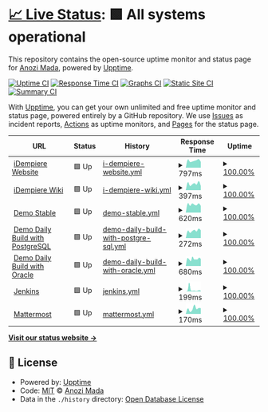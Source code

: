 # [📈 Live Status](https://anozimada.github.io/idempiere-status-page): <!--live status--> **🟩 All systems operational**

This repository contains the open-source uptime monitor and status page for [Anozi Mada](www.anozimada.com), powered by [Upptime](https://github.com/upptime/upptime).

[![Uptime CI](https://github.com/anozimada/idempiere-status-page/workflows/Uptime%20CI/badge.svg)](https://github.com/upptime/upptime/actions?query=workflow%3A%22Uptime+CI%22)
[![Response Time CI](https://github.com/anozimada/idempiere-status-page/workflows/Response%20Time%20CI/badge.svg)](https://github.com/upptime/upptime/actions?query=workflow%3A%22Response+Time+CI%22)
[![Graphs CI](https://github.com/anozimada/idempiere-status-page/workflows/Graphs%20CI/badge.svg)](https://github.com/upptime/upptime/actions?query=workflow%3A%22Graphs+CI%22)
[![Static Site CI](https://github.com/anozimada/idempiere-status-page/workflows/Static%20Site%20CI/badge.svg)](https://github.com/upptime/upptime/actions?query=workflow%3A%22Static+Site+CI%22)
[![Summary CI](https://github.com/anozimada/idempiere-status-page/workflows/Summary%20CI/badge.svg)](https://github.com/upptime/upptime/actions?query=workflow%3A%22Summary+CI%22)

With [Upptime](https://upptime.js.org), you can get your own unlimited and free uptime monitor and status page, powered entirely by a GitHub repository. We use [Issues](https://github.com/anozimada/idempiere-status-page/issues) as incident reports, [Actions](https://github.com/anozimada/idempiere-status-page/actions) as uptime monitors, and [Pages](https://anozimada.github.io/idempiere-status-page) for the status page.

<!--start: status pages-->
<!-- This summary is generated by Upptime (https://github.com/upptime/upptime) -->
<!-- Do not edit this manually, your changes will be overwritten -->
<!-- prettier-ignore -->
| URL | Status | History | Response Time | Uptime |
| --- | ------ | ------- | ------------- | ------ |
| <img alt="" src="https://favicons.githubusercontent.com/www.idempiere.org" height="13"> [iDempiere Website](https://www.idempiere.org) | 🟩 Up | [i-dempiere-website.yml](https://github.com/anozimada/idempiere-status-page/commits/HEAD/history/i-dempiere-website.yml) | <details><summary><img alt="Response time graph" src="./graphs/i-dempiere-website/response-time-week.png" height="20"> 797ms</summary><br><a href="https://anozimada.github.io/idempiere-status-page/history/i-dempiere-website"><img alt="Response time 824" src="https://img.shields.io/endpoint?url=https%3A%2F%2Fraw.githubusercontent.com%2Fanozimada%2Fidempiere-status-page%2FHEAD%2Fapi%2Fi-dempiere-website%2Fresponse-time.json"></a><br><a href="https://anozimada.github.io/idempiere-status-page/history/i-dempiere-website"><img alt="24-hour response time 802" src="https://img.shields.io/endpoint?url=https%3A%2F%2Fraw.githubusercontent.com%2Fanozimada%2Fidempiere-status-page%2FHEAD%2Fapi%2Fi-dempiere-website%2Fresponse-time-day.json"></a><br><a href="https://anozimada.github.io/idempiere-status-page/history/i-dempiere-website"><img alt="7-day response time 797" src="https://img.shields.io/endpoint?url=https%3A%2F%2Fraw.githubusercontent.com%2Fanozimada%2Fidempiere-status-page%2FHEAD%2Fapi%2Fi-dempiere-website%2Fresponse-time-week.json"></a><br><a href="https://anozimada.github.io/idempiere-status-page/history/i-dempiere-website"><img alt="30-day response time 829" src="https://img.shields.io/endpoint?url=https%3A%2F%2Fraw.githubusercontent.com%2Fanozimada%2Fidempiere-status-page%2FHEAD%2Fapi%2Fi-dempiere-website%2Fresponse-time-month.json"></a><br><a href="https://anozimada.github.io/idempiere-status-page/history/i-dempiere-website"><img alt="1-year response time 824" src="https://img.shields.io/endpoint?url=https%3A%2F%2Fraw.githubusercontent.com%2Fanozimada%2Fidempiere-status-page%2FHEAD%2Fapi%2Fi-dempiere-website%2Fresponse-time-year.json"></a></details> | <details><summary><a href="https://anozimada.github.io/idempiere-status-page/history/i-dempiere-website">100.00%</a></summary><a href="https://anozimada.github.io/idempiere-status-page/history/i-dempiere-website"><img alt="All-time uptime 100.00%" src="https://img.shields.io/endpoint?url=https%3A%2F%2Fraw.githubusercontent.com%2Fanozimada%2Fidempiere-status-page%2FHEAD%2Fapi%2Fi-dempiere-website%2Fuptime.json"></a><br><a href="https://anozimada.github.io/idempiere-status-page/history/i-dempiere-website"><img alt="24-hour uptime 100.00%" src="https://img.shields.io/endpoint?url=https%3A%2F%2Fraw.githubusercontent.com%2Fanozimada%2Fidempiere-status-page%2FHEAD%2Fapi%2Fi-dempiere-website%2Fuptime-day.json"></a><br><a href="https://anozimada.github.io/idempiere-status-page/history/i-dempiere-website"><img alt="7-day uptime 100.00%" src="https://img.shields.io/endpoint?url=https%3A%2F%2Fraw.githubusercontent.com%2Fanozimada%2Fidempiere-status-page%2FHEAD%2Fapi%2Fi-dempiere-website%2Fuptime-week.json"></a><br><a href="https://anozimada.github.io/idempiere-status-page/history/i-dempiere-website"><img alt="30-day uptime 100.00%" src="https://img.shields.io/endpoint?url=https%3A%2F%2Fraw.githubusercontent.com%2Fanozimada%2Fidempiere-status-page%2FHEAD%2Fapi%2Fi-dempiere-website%2Fuptime-month.json"></a><br><a href="https://anozimada.github.io/idempiere-status-page/history/i-dempiere-website"><img alt="1-year uptime 100.00%" src="https://img.shields.io/endpoint?url=https%3A%2F%2Fraw.githubusercontent.com%2Fanozimada%2Fidempiere-status-page%2FHEAD%2Fapi%2Fi-dempiere-website%2Fuptime-year.json"></a></details>
| <img alt="" src="https://www.wikipedia.org/static/favicon/wikipedia.ico" height="13"> [iDempiere Wiki](https://wiki.idempiere.org) | 🟩 Up | [i-dempiere-wiki.yml](https://github.com/anozimada/idempiere-status-page/commits/HEAD/history/i-dempiere-wiki.yml) | <details><summary><img alt="Response time graph" src="./graphs/i-dempiere-wiki/response-time-week.png" height="20"> 397ms</summary><br><a href="https://anozimada.github.io/idempiere-status-page/history/i-dempiere-wiki"><img alt="Response time 428" src="https://img.shields.io/endpoint?url=https%3A%2F%2Fraw.githubusercontent.com%2Fanozimada%2Fidempiere-status-page%2FHEAD%2Fapi%2Fi-dempiere-wiki%2Fresponse-time.json"></a><br><a href="https://anozimada.github.io/idempiere-status-page/history/i-dempiere-wiki"><img alt="24-hour response time 346" src="https://img.shields.io/endpoint?url=https%3A%2F%2Fraw.githubusercontent.com%2Fanozimada%2Fidempiere-status-page%2FHEAD%2Fapi%2Fi-dempiere-wiki%2Fresponse-time-day.json"></a><br><a href="https://anozimada.github.io/idempiere-status-page/history/i-dempiere-wiki"><img alt="7-day response time 397" src="https://img.shields.io/endpoint?url=https%3A%2F%2Fraw.githubusercontent.com%2Fanozimada%2Fidempiere-status-page%2FHEAD%2Fapi%2Fi-dempiere-wiki%2Fresponse-time-week.json"></a><br><a href="https://anozimada.github.io/idempiere-status-page/history/i-dempiere-wiki"><img alt="30-day response time 408" src="https://img.shields.io/endpoint?url=https%3A%2F%2Fraw.githubusercontent.com%2Fanozimada%2Fidempiere-status-page%2FHEAD%2Fapi%2Fi-dempiere-wiki%2Fresponse-time-month.json"></a><br><a href="https://anozimada.github.io/idempiere-status-page/history/i-dempiere-wiki"><img alt="1-year response time 428" src="https://img.shields.io/endpoint?url=https%3A%2F%2Fraw.githubusercontent.com%2Fanozimada%2Fidempiere-status-page%2FHEAD%2Fapi%2Fi-dempiere-wiki%2Fresponse-time-year.json"></a></details> | <details><summary><a href="https://anozimada.github.io/idempiere-status-page/history/i-dempiere-wiki">100.00%</a></summary><a href="https://anozimada.github.io/idempiere-status-page/history/i-dempiere-wiki"><img alt="All-time uptime 99.97%" src="https://img.shields.io/endpoint?url=https%3A%2F%2Fraw.githubusercontent.com%2Fanozimada%2Fidempiere-status-page%2FHEAD%2Fapi%2Fi-dempiere-wiki%2Fuptime.json"></a><br><a href="https://anozimada.github.io/idempiere-status-page/history/i-dempiere-wiki"><img alt="24-hour uptime 100.00%" src="https://img.shields.io/endpoint?url=https%3A%2F%2Fraw.githubusercontent.com%2Fanozimada%2Fidempiere-status-page%2FHEAD%2Fapi%2Fi-dempiere-wiki%2Fuptime-day.json"></a><br><a href="https://anozimada.github.io/idempiere-status-page/history/i-dempiere-wiki"><img alt="7-day uptime 100.00%" src="https://img.shields.io/endpoint?url=https%3A%2F%2Fraw.githubusercontent.com%2Fanozimada%2Fidempiere-status-page%2FHEAD%2Fapi%2Fi-dempiere-wiki%2Fuptime-week.json"></a><br><a href="https://anozimada.github.io/idempiere-status-page/history/i-dempiere-wiki"><img alt="30-day uptime 100.00%" src="https://img.shields.io/endpoint?url=https%3A%2F%2Fraw.githubusercontent.com%2Fanozimada%2Fidempiere-status-page%2FHEAD%2Fapi%2Fi-dempiere-wiki%2Fuptime-month.json"></a><br><a href="https://anozimada.github.io/idempiere-status-page/history/i-dempiere-wiki"><img alt="1-year uptime 99.97%" src="https://img.shields.io/endpoint?url=https%3A%2F%2Fraw.githubusercontent.com%2Fanozimada%2Fidempiere-status-page%2FHEAD%2Fapi%2Fi-dempiere-wiki%2Fuptime-year.json"></a></details>
| <img alt="" src="https://favicons.githubusercontent.com/demo.globalqss.com" height="13"> [Demo Stable](https://demo.globalqss.com/webui/) | 🟩 Up | [demo-stable.yml](https://github.com/anozimada/idempiere-status-page/commits/HEAD/history/demo-stable.yml) | <details><summary><img alt="Response time graph" src="./graphs/demo-stable/response-time-week.png" height="20"> 620ms</summary><br><a href="https://anozimada.github.io/idempiere-status-page/history/demo-stable"><img alt="Response time 640" src="https://img.shields.io/endpoint?url=https%3A%2F%2Fraw.githubusercontent.com%2Fanozimada%2Fidempiere-status-page%2FHEAD%2Fapi%2Fdemo-stable%2Fresponse-time.json"></a><br><a href="https://anozimada.github.io/idempiere-status-page/history/demo-stable"><img alt="24-hour response time 628" src="https://img.shields.io/endpoint?url=https%3A%2F%2Fraw.githubusercontent.com%2Fanozimada%2Fidempiere-status-page%2FHEAD%2Fapi%2Fdemo-stable%2Fresponse-time-day.json"></a><br><a href="https://anozimada.github.io/idempiere-status-page/history/demo-stable"><img alt="7-day response time 620" src="https://img.shields.io/endpoint?url=https%3A%2F%2Fraw.githubusercontent.com%2Fanozimada%2Fidempiere-status-page%2FHEAD%2Fapi%2Fdemo-stable%2Fresponse-time-week.json"></a><br><a href="https://anozimada.github.io/idempiere-status-page/history/demo-stable"><img alt="30-day response time 633" src="https://img.shields.io/endpoint?url=https%3A%2F%2Fraw.githubusercontent.com%2Fanozimada%2Fidempiere-status-page%2FHEAD%2Fapi%2Fdemo-stable%2Fresponse-time-month.json"></a><br><a href="https://anozimada.github.io/idempiere-status-page/history/demo-stable"><img alt="1-year response time 640" src="https://img.shields.io/endpoint?url=https%3A%2F%2Fraw.githubusercontent.com%2Fanozimada%2Fidempiere-status-page%2FHEAD%2Fapi%2Fdemo-stable%2Fresponse-time-year.json"></a></details> | <details><summary><a href="https://anozimada.github.io/idempiere-status-page/history/demo-stable">100.00%</a></summary><a href="https://anozimada.github.io/idempiere-status-page/history/demo-stable"><img alt="All-time uptime 99.94%" src="https://img.shields.io/endpoint?url=https%3A%2F%2Fraw.githubusercontent.com%2Fanozimada%2Fidempiere-status-page%2FHEAD%2Fapi%2Fdemo-stable%2Fuptime.json"></a><br><a href="https://anozimada.github.io/idempiere-status-page/history/demo-stable"><img alt="24-hour uptime 100.00%" src="https://img.shields.io/endpoint?url=https%3A%2F%2Fraw.githubusercontent.com%2Fanozimada%2Fidempiere-status-page%2FHEAD%2Fapi%2Fdemo-stable%2Fuptime-day.json"></a><br><a href="https://anozimada.github.io/idempiere-status-page/history/demo-stable"><img alt="7-day uptime 100.00%" src="https://img.shields.io/endpoint?url=https%3A%2F%2Fraw.githubusercontent.com%2Fanozimada%2Fidempiere-status-page%2FHEAD%2Fapi%2Fdemo-stable%2Fuptime-week.json"></a><br><a href="https://anozimada.github.io/idempiere-status-page/history/demo-stable"><img alt="30-day uptime 100.00%" src="https://img.shields.io/endpoint?url=https%3A%2F%2Fraw.githubusercontent.com%2Fanozimada%2Fidempiere-status-page%2FHEAD%2Fapi%2Fdemo-stable%2Fuptime-month.json"></a><br><a href="https://anozimada.github.io/idempiere-status-page/history/demo-stable"><img alt="1-year uptime 99.94%" src="https://img.shields.io/endpoint?url=https%3A%2F%2Fraw.githubusercontent.com%2Fanozimada%2Fidempiere-status-page%2FHEAD%2Fapi%2Fdemo-stable%2Fuptime-year.json"></a></details>
| <img alt="" src="https://favicons.githubusercontent.com/test.idempiere.org" height="13"> [Demo Daily Build with PostgreSQL](https://test.idempiere.org/webui/) | 🟩 Up | [demo-daily-build-with-postgre-sql.yml](https://github.com/anozimada/idempiere-status-page/commits/HEAD/history/demo-daily-build-with-postgre-sql.yml) | <details><summary><img alt="Response time graph" src="./graphs/demo-daily-build-with-postgre-sql/response-time-week.png" height="20"> 272ms</summary><br><a href="https://anozimada.github.io/idempiere-status-page/history/demo-daily-build-with-postgre-sql"><img alt="Response time 354" src="https://img.shields.io/endpoint?url=https%3A%2F%2Fraw.githubusercontent.com%2Fanozimada%2Fidempiere-status-page%2FHEAD%2Fapi%2Fdemo-daily-build-with-postgre-sql%2Fresponse-time.json"></a><br><a href="https://anozimada.github.io/idempiere-status-page/history/demo-daily-build-with-postgre-sql"><img alt="24-hour response time 168" src="https://img.shields.io/endpoint?url=https%3A%2F%2Fraw.githubusercontent.com%2Fanozimada%2Fidempiere-status-page%2FHEAD%2Fapi%2Fdemo-daily-build-with-postgre-sql%2Fresponse-time-day.json"></a><br><a href="https://anozimada.github.io/idempiere-status-page/history/demo-daily-build-with-postgre-sql"><img alt="7-day response time 272" src="https://img.shields.io/endpoint?url=https%3A%2F%2Fraw.githubusercontent.com%2Fanozimada%2Fidempiere-status-page%2FHEAD%2Fapi%2Fdemo-daily-build-with-postgre-sql%2Fresponse-time-week.json"></a><br><a href="https://anozimada.github.io/idempiere-status-page/history/demo-daily-build-with-postgre-sql"><img alt="30-day response time 229" src="https://img.shields.io/endpoint?url=https%3A%2F%2Fraw.githubusercontent.com%2Fanozimada%2Fidempiere-status-page%2FHEAD%2Fapi%2Fdemo-daily-build-with-postgre-sql%2Fresponse-time-month.json"></a><br><a href="https://anozimada.github.io/idempiere-status-page/history/demo-daily-build-with-postgre-sql"><img alt="1-year response time 354" src="https://img.shields.io/endpoint?url=https%3A%2F%2Fraw.githubusercontent.com%2Fanozimada%2Fidempiere-status-page%2FHEAD%2Fapi%2Fdemo-daily-build-with-postgre-sql%2Fresponse-time-year.json"></a></details> | <details><summary><a href="https://anozimada.github.io/idempiere-status-page/history/demo-daily-build-with-postgre-sql">100.00%</a></summary><a href="https://anozimada.github.io/idempiere-status-page/history/demo-daily-build-with-postgre-sql"><img alt="All-time uptime 99.82%" src="https://img.shields.io/endpoint?url=https%3A%2F%2Fraw.githubusercontent.com%2Fanozimada%2Fidempiere-status-page%2FHEAD%2Fapi%2Fdemo-daily-build-with-postgre-sql%2Fuptime.json"></a><br><a href="https://anozimada.github.io/idempiere-status-page/history/demo-daily-build-with-postgre-sql"><img alt="24-hour uptime 100.00%" src="https://img.shields.io/endpoint?url=https%3A%2F%2Fraw.githubusercontent.com%2Fanozimada%2Fidempiere-status-page%2FHEAD%2Fapi%2Fdemo-daily-build-with-postgre-sql%2Fuptime-day.json"></a><br><a href="https://anozimada.github.io/idempiere-status-page/history/demo-daily-build-with-postgre-sql"><img alt="7-day uptime 100.00%" src="https://img.shields.io/endpoint?url=https%3A%2F%2Fraw.githubusercontent.com%2Fanozimada%2Fidempiere-status-page%2FHEAD%2Fapi%2Fdemo-daily-build-with-postgre-sql%2Fuptime-week.json"></a><br><a href="https://anozimada.github.io/idempiere-status-page/history/demo-daily-build-with-postgre-sql"><img alt="30-day uptime 99.89%" src="https://img.shields.io/endpoint?url=https%3A%2F%2Fraw.githubusercontent.com%2Fanozimada%2Fidempiere-status-page%2FHEAD%2Fapi%2Fdemo-daily-build-with-postgre-sql%2Fuptime-month.json"></a><br><a href="https://anozimada.github.io/idempiere-status-page/history/demo-daily-build-with-postgre-sql"><img alt="1-year uptime 99.82%" src="https://img.shields.io/endpoint?url=https%3A%2F%2Fraw.githubusercontent.com%2Fanozimada%2Fidempiere-status-page%2FHEAD%2Fapi%2Fdemo-daily-build-with-postgre-sql%2Fuptime-year.json"></a></details>
| <img alt="" src="https://favicons.githubusercontent.com/test-oracle.idempiere.org" height="13"> [Demo Daily Build with Oracle](https://test-oracle.idempiere.org/webui/) | 🟩 Up | [demo-daily-build-with-oracle.yml](https://github.com/anozimada/idempiere-status-page/commits/HEAD/history/demo-daily-build-with-oracle.yml) | <details><summary><img alt="Response time graph" src="./graphs/demo-daily-build-with-oracle/response-time-week.png" height="20"> 680ms</summary><br><a href="https://anozimada.github.io/idempiere-status-page/history/demo-daily-build-with-oracle"><img alt="Response time 692" src="https://img.shields.io/endpoint?url=https%3A%2F%2Fraw.githubusercontent.com%2Fanozimada%2Fidempiere-status-page%2FHEAD%2Fapi%2Fdemo-daily-build-with-oracle%2Fresponse-time.json"></a><br><a href="https://anozimada.github.io/idempiere-status-page/history/demo-daily-build-with-oracle"><img alt="24-hour response time 629" src="https://img.shields.io/endpoint?url=https%3A%2F%2Fraw.githubusercontent.com%2Fanozimada%2Fidempiere-status-page%2FHEAD%2Fapi%2Fdemo-daily-build-with-oracle%2Fresponse-time-day.json"></a><br><a href="https://anozimada.github.io/idempiere-status-page/history/demo-daily-build-with-oracle"><img alt="7-day response time 680" src="https://img.shields.io/endpoint?url=https%3A%2F%2Fraw.githubusercontent.com%2Fanozimada%2Fidempiere-status-page%2FHEAD%2Fapi%2Fdemo-daily-build-with-oracle%2Fresponse-time-week.json"></a><br><a href="https://anozimada.github.io/idempiere-status-page/history/demo-daily-build-with-oracle"><img alt="30-day response time 686" src="https://img.shields.io/endpoint?url=https%3A%2F%2Fraw.githubusercontent.com%2Fanozimada%2Fidempiere-status-page%2FHEAD%2Fapi%2Fdemo-daily-build-with-oracle%2Fresponse-time-month.json"></a><br><a href="https://anozimada.github.io/idempiere-status-page/history/demo-daily-build-with-oracle"><img alt="1-year response time 692" src="https://img.shields.io/endpoint?url=https%3A%2F%2Fraw.githubusercontent.com%2Fanozimada%2Fidempiere-status-page%2FHEAD%2Fapi%2Fdemo-daily-build-with-oracle%2Fresponse-time-year.json"></a></details> | <details><summary><a href="https://anozimada.github.io/idempiere-status-page/history/demo-daily-build-with-oracle">100.00%</a></summary><a href="https://anozimada.github.io/idempiere-status-page/history/demo-daily-build-with-oracle"><img alt="All-time uptime 99.77%" src="https://img.shields.io/endpoint?url=https%3A%2F%2Fraw.githubusercontent.com%2Fanozimada%2Fidempiere-status-page%2FHEAD%2Fapi%2Fdemo-daily-build-with-oracle%2Fuptime.json"></a><br><a href="https://anozimada.github.io/idempiere-status-page/history/demo-daily-build-with-oracle"><img alt="24-hour uptime 100.00%" src="https://img.shields.io/endpoint?url=https%3A%2F%2Fraw.githubusercontent.com%2Fanozimada%2Fidempiere-status-page%2FHEAD%2Fapi%2Fdemo-daily-build-with-oracle%2Fuptime-day.json"></a><br><a href="https://anozimada.github.io/idempiere-status-page/history/demo-daily-build-with-oracle"><img alt="7-day uptime 100.00%" src="https://img.shields.io/endpoint?url=https%3A%2F%2Fraw.githubusercontent.com%2Fanozimada%2Fidempiere-status-page%2FHEAD%2Fapi%2Fdemo-daily-build-with-oracle%2Fuptime-week.json"></a><br><a href="https://anozimada.github.io/idempiere-status-page/history/demo-daily-build-with-oracle"><img alt="30-day uptime 99.76%" src="https://img.shields.io/endpoint?url=https%3A%2F%2Fraw.githubusercontent.com%2Fanozimada%2Fidempiere-status-page%2FHEAD%2Fapi%2Fdemo-daily-build-with-oracle%2Fuptime-month.json"></a><br><a href="https://anozimada.github.io/idempiere-status-page/history/demo-daily-build-with-oracle"><img alt="1-year uptime 99.77%" src="https://img.shields.io/endpoint?url=https%3A%2F%2Fraw.githubusercontent.com%2Fanozimada%2Fidempiere-status-page%2FHEAD%2Fapi%2Fdemo-daily-build-with-oracle%2Fuptime-year.json"></a></details>
| <img alt="" src="https://favicons.githubusercontent.com/jenkins.idempiere.org" height="13"> [Jenkins](https://jenkins.idempiere.org) | 🟩 Up | [jenkins.yml](https://github.com/anozimada/idempiere-status-page/commits/HEAD/history/jenkins.yml) | <details><summary><img alt="Response time graph" src="./graphs/jenkins/response-time-week.png" height="20"> 199ms</summary><br><a href="https://anozimada.github.io/idempiere-status-page/history/jenkins"><img alt="Response time 442" src="https://img.shields.io/endpoint?url=https%3A%2F%2Fraw.githubusercontent.com%2Fanozimada%2Fidempiere-status-page%2FHEAD%2Fapi%2Fjenkins%2Fresponse-time.json"></a><br><a href="https://anozimada.github.io/idempiere-status-page/history/jenkins"><img alt="24-hour response time 191" src="https://img.shields.io/endpoint?url=https%3A%2F%2Fraw.githubusercontent.com%2Fanozimada%2Fidempiere-status-page%2FHEAD%2Fapi%2Fjenkins%2Fresponse-time-day.json"></a><br><a href="https://anozimada.github.io/idempiere-status-page/history/jenkins"><img alt="7-day response time 199" src="https://img.shields.io/endpoint?url=https%3A%2F%2Fraw.githubusercontent.com%2Fanozimada%2Fidempiere-status-page%2FHEAD%2Fapi%2Fjenkins%2Fresponse-time-week.json"></a><br><a href="https://anozimada.github.io/idempiere-status-page/history/jenkins"><img alt="30-day response time 308" src="https://img.shields.io/endpoint?url=https%3A%2F%2Fraw.githubusercontent.com%2Fanozimada%2Fidempiere-status-page%2FHEAD%2Fapi%2Fjenkins%2Fresponse-time-month.json"></a><br><a href="https://anozimada.github.io/idempiere-status-page/history/jenkins"><img alt="1-year response time 442" src="https://img.shields.io/endpoint?url=https%3A%2F%2Fraw.githubusercontent.com%2Fanozimada%2Fidempiere-status-page%2FHEAD%2Fapi%2Fjenkins%2Fresponse-time-year.json"></a></details> | <details><summary><a href="https://anozimada.github.io/idempiere-status-page/history/jenkins">100.00%</a></summary><a href="https://anozimada.github.io/idempiere-status-page/history/jenkins"><img alt="All-time uptime 99.47%" src="https://img.shields.io/endpoint?url=https%3A%2F%2Fraw.githubusercontent.com%2Fanozimada%2Fidempiere-status-page%2FHEAD%2Fapi%2Fjenkins%2Fuptime.json"></a><br><a href="https://anozimada.github.io/idempiere-status-page/history/jenkins"><img alt="24-hour uptime 100.00%" src="https://img.shields.io/endpoint?url=https%3A%2F%2Fraw.githubusercontent.com%2Fanozimada%2Fidempiere-status-page%2FHEAD%2Fapi%2Fjenkins%2Fuptime-day.json"></a><br><a href="https://anozimada.github.io/idempiere-status-page/history/jenkins"><img alt="7-day uptime 100.00%" src="https://img.shields.io/endpoint?url=https%3A%2F%2Fraw.githubusercontent.com%2Fanozimada%2Fidempiere-status-page%2FHEAD%2Fapi%2Fjenkins%2Fuptime-week.json"></a><br><a href="https://anozimada.github.io/idempiere-status-page/history/jenkins"><img alt="30-day uptime 99.44%" src="https://img.shields.io/endpoint?url=https%3A%2F%2Fraw.githubusercontent.com%2Fanozimada%2Fidempiere-status-page%2FHEAD%2Fapi%2Fjenkins%2Fuptime-month.json"></a><br><a href="https://anozimada.github.io/idempiere-status-page/history/jenkins"><img alt="1-year uptime 99.47%" src="https://img.shields.io/endpoint?url=https%3A%2F%2Fraw.githubusercontent.com%2Fanozimada%2Fidempiere-status-page%2FHEAD%2Fapi%2Fjenkins%2Fuptime-year.json"></a></details>
| <img alt="" src="https://mattermost.com/wp-content/themes/mattermostv3/favicon-32x32.png" height="13"> [Mattermost](https://mattermost.idempiere.org) | 🟩 Up | [mattermost.yml](https://github.com/anozimada/idempiere-status-page/commits/HEAD/history/mattermost.yml) | <details><summary><img alt="Response time graph" src="./graphs/mattermost/response-time-week.png" height="20"> 170ms</summary><br><a href="https://anozimada.github.io/idempiere-status-page/history/mattermost"><img alt="Response time 146" src="https://img.shields.io/endpoint?url=https%3A%2F%2Fraw.githubusercontent.com%2Fanozimada%2Fidempiere-status-page%2FHEAD%2Fapi%2Fmattermost%2Fresponse-time.json"></a><br><a href="https://anozimada.github.io/idempiere-status-page/history/mattermost"><img alt="24-hour response time 118" src="https://img.shields.io/endpoint?url=https%3A%2F%2Fraw.githubusercontent.com%2Fanozimada%2Fidempiere-status-page%2FHEAD%2Fapi%2Fmattermost%2Fresponse-time-day.json"></a><br><a href="https://anozimada.github.io/idempiere-status-page/history/mattermost"><img alt="7-day response time 170" src="https://img.shields.io/endpoint?url=https%3A%2F%2Fraw.githubusercontent.com%2Fanozimada%2Fidempiere-status-page%2FHEAD%2Fapi%2Fmattermost%2Fresponse-time-week.json"></a><br><a href="https://anozimada.github.io/idempiere-status-page/history/mattermost"><img alt="30-day response time 148" src="https://img.shields.io/endpoint?url=https%3A%2F%2Fraw.githubusercontent.com%2Fanozimada%2Fidempiere-status-page%2FHEAD%2Fapi%2Fmattermost%2Fresponse-time-month.json"></a><br><a href="https://anozimada.github.io/idempiere-status-page/history/mattermost"><img alt="1-year response time 146" src="https://img.shields.io/endpoint?url=https%3A%2F%2Fraw.githubusercontent.com%2Fanozimada%2Fidempiere-status-page%2FHEAD%2Fapi%2Fmattermost%2Fresponse-time-year.json"></a></details> | <details><summary><a href="https://anozimada.github.io/idempiere-status-page/history/mattermost">100.00%</a></summary><a href="https://anozimada.github.io/idempiere-status-page/history/mattermost"><img alt="All-time uptime 100.00%" src="https://img.shields.io/endpoint?url=https%3A%2F%2Fraw.githubusercontent.com%2Fanozimada%2Fidempiere-status-page%2FHEAD%2Fapi%2Fmattermost%2Fuptime.json"></a><br><a href="https://anozimada.github.io/idempiere-status-page/history/mattermost"><img alt="24-hour uptime 100.00%" src="https://img.shields.io/endpoint?url=https%3A%2F%2Fraw.githubusercontent.com%2Fanozimada%2Fidempiere-status-page%2FHEAD%2Fapi%2Fmattermost%2Fuptime-day.json"></a><br><a href="https://anozimada.github.io/idempiere-status-page/history/mattermost"><img alt="7-day uptime 100.00%" src="https://img.shields.io/endpoint?url=https%3A%2F%2Fraw.githubusercontent.com%2Fanozimada%2Fidempiere-status-page%2FHEAD%2Fapi%2Fmattermost%2Fuptime-week.json"></a><br><a href="https://anozimada.github.io/idempiere-status-page/history/mattermost"><img alt="30-day uptime 100.00%" src="https://img.shields.io/endpoint?url=https%3A%2F%2Fraw.githubusercontent.com%2Fanozimada%2Fidempiere-status-page%2FHEAD%2Fapi%2Fmattermost%2Fuptime-month.json"></a><br><a href="https://anozimada.github.io/idempiere-status-page/history/mattermost"><img alt="1-year uptime 100.00%" src="https://img.shields.io/endpoint?url=https%3A%2F%2Fraw.githubusercontent.com%2Fanozimada%2Fidempiere-status-page%2FHEAD%2Fapi%2Fmattermost%2Fuptime-year.json"></a></details>

<!--end: status pages-->

[**Visit our status website →**](https://anozimada.github.io/idempiere-status-page)

## 📄 License

- Powered by: [Upptime](https://github.com/upptime/upptime)
- Code: [MIT](./LICENSE) © [Anozi Mada](www.anozimada.com)
- Data in the `./history` directory: [Open Database License](https://opendatacommons.org/licenses/odbl/1-0/)

